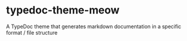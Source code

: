 # typedoc-theme-meow
A TypeDoc theme that generates markdown documentation in a specific format / file structure
